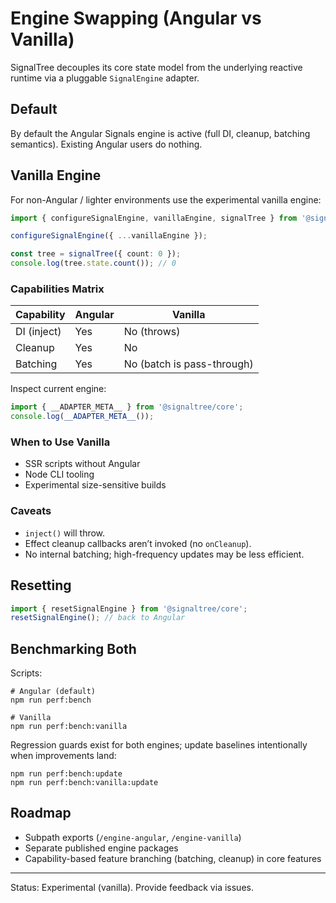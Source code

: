 # Engine Swapping (Angular vs Vanilla)

SignalTree decouples its core state model from the underlying reactive runtime via a pluggable `SignalEngine` adapter.

## Default

By default the Angular Signals engine is active (full DI, cleanup, batching semantics). Existing Angular users do nothing.

## Vanilla Engine

For non-Angular / lighter environments use the experimental vanilla engine:

```ts
import { configureSignalEngine, vanillaEngine, signalTree } from '@signaltree/core';

configureSignalEngine({ ...vanillaEngine });

const tree = signalTree({ count: 0 });
console.log(tree.state.count()); // 0
```

### Capabilities Matrix

| Capability  | Angular | Vanilla                    |
| ----------- | ------- | -------------------------- |
| DI (inject) | Yes     | No (throws)                |
| Cleanup     | Yes     | No                         |
| Batching    | Yes     | No (batch is pass-through) |

Inspect current engine:

```ts
import { __ADAPTER_META__ } from '@signaltree/core';
console.log(__ADAPTER_META__());
```

### When to Use Vanilla

- SSR scripts without Angular
- Node CLI tooling
- Experimental size-sensitive builds

### Caveats

- `inject()` will throw.
- Effect cleanup callbacks aren’t invoked (no `onCleanup`).
- No internal batching; high-frequency updates may be less efficient.

## Resetting

```ts
import { resetSignalEngine } from '@signaltree/core';
resetSignalEngine(); // back to Angular
```

## Benchmarking Both

Scripts:

```
# Angular (default)
npm run perf:bench

# Vanilla
npm run perf:bench:vanilla
```

Regression guards exist for both engines; update baselines intentionally when improvements land:

```
npm run perf:bench:update
npm run perf:bench:vanilla:update
```

## Roadmap

- Subpath exports (`/engine-angular`, `/engine-vanilla`)
- Separate published engine packages
- Capability-based feature branching (batching, cleanup) in core features

---

Status: Experimental (vanilla). Provide feedback via issues.
